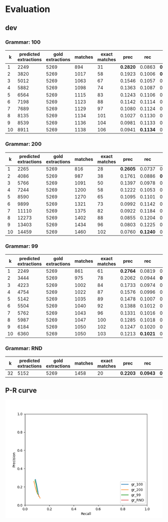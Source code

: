 # Evaluation
## dev
### Grammar: 100

|  k | predicted extractions | gold extractions | matches | exact matches | prec | rec | F1 |
|-------------- | -------------- | -------------- | -------------- | -------------- | -------------- | -------------- | -------------- | 
| 1 | 2249 | 5269 | 894 | 31 | **0.2820** | 0.0863 | **0.1321** | 
| 2 | 3820 | 5269 | 1017 | 58 | 0.1923 | 0.1006 | **0.1321** | 
| 3 | 5012 | 5269 | 1063 | 67 | 0.1546 | 0.1057 | 0.1256 | 
| 4 | 5882 | 5269 | 1098 | 74 | 0.1363 | 0.1087 | 0.1209 | 
| 5 | 6564 | 5269 | 1115 | 83 | 0.1243 | 0.1106 | 0.1171 | 
| 6 | 7198 | 5269 | 1123 | 88 | 0.1142 | 0.1114 | 0.1128 | 
| 7 | 7689 | 5269 | 1129 | 97 | 0.1080 | 0.1124 | 0.1102 | 
| 8 | 8135 | 5269 | 1134 | 101 | 0.1027 | 0.1130 | 0.1076 | 
| 9 | 8539 | 5269 | 1136 | 104 | 0.0981 | 0.1133 | 0.1052 | 
| 10 | 8911 | 5269 | 1138 | 106 | 0.0941 | **0.1134** | 0.1029 | 


### Grammar: 200

|  k | predicted extractions | gold extractions | matches | exact matches | prec | rec | F1 |
|-------------- | -------------- | -------------- | -------------- | -------------- | -------------- | -------------- | -------------- | 
| 1 | 2265 | 5269 | 816 | 28 | **0.2605** | 0.0737 | 0.1148 | 
| 2 | 4086 | 5269 | 987 | 38 | 0.1761 | 0.0886 | **0.1179** | 
| 3 | 5766 | 5269 | 1091 | 50 | 0.1397 | 0.0978 | 0.1150 | 
| 4 | 7244 | 5269 | 1200 | 58 | 0.1222 | 0.1053 | 0.1131 | 
| 5 | 8590 | 5269 | 1270 | 65 | 0.1095 | 0.1101 | 0.1098 | 
| 6 | 9899 | 5269 | 1321 | 73 | 0.0992 | 0.1142 | 0.1062 | 
| 7 | 11110 | 5269 | 1375 | 82 | 0.0922 | 0.1184 | 0.1037 | 
| 8 | 12273 | 5269 | 1402 | 88 | 0.0855 | 0.1204 | 0.1000 | 
| 9 | 13403 | 5269 | 1434 | 96 | 0.0803 | 0.1225 | 0.0970 | 
| 10 | 14459 | 5269 | 1460 | 102 | 0.0760 | **0.1240** | 0.0942 | 


### Grammar: 99

|  k | predicted extractions | gold extractions | matches | exact matches | prec | rec | F1 |
|-------------- | -------------- | -------------- | -------------- | -------------- | -------------- | -------------- | -------------- | 
| 1 | 2249 | 5269 | 861 | 61 | **0.2764** | 0.0819 | 0.1264 | 
| 2 | 3444 | 5269 | 975 | 78 | 0.2062 | 0.0944 | **0.1295** | 
| 3 | 4223 | 5269 | 1002 | 84 | 0.1733 | 0.0974 | 0.1247 | 
| 4 | 4754 | 5269 | 1022 | 87 | 0.1576 | 0.0996 | 0.1220 | 
| 5 | 5142 | 5269 | 1035 | 89 | 0.1478 | 0.1007 | 0.1198 | 
| 6 | 5504 | 5269 | 1040 | 92 | 0.1388 | 0.1012 | 0.1171 | 
| 7 | 5762 | 5269 | 1043 | 96 | 0.1331 | 0.1016 | 0.1152 | 
| 8 | 5987 | 5269 | 1047 | 100 | 0.1285 | 0.1018 | 0.1136 | 
| 9 | 6184 | 5269 | 1050 | 102 | 0.1247 | 0.1020 | 0.1122 | 
| 10 | 6360 | 5269 | 1050 | 103 | 0.1213 | **0.1021** | 0.1109 | 


### Grammar: RND

|  k | predicted extractions | gold extractions | matches | exact matches | prec | rec | F1 |
|-------------- | -------------- | -------------- | -------------- | -------------- | -------------- | -------------- | -------------- | 
| 32 | 5152 | 5269 | 1458 | 20 | **0.2203** | **0.0943** | **0.1321** | 


## P-R curve
![](pr_dev.png)
